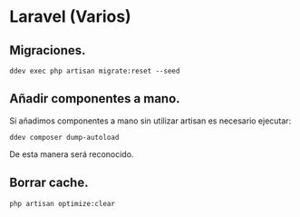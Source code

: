 # Laravel (Varios)

## Migraciones.

    ddev exec php artisan migrate:reset --seed

## Añadir componentes a mano.

Si añadimos componentes a mano sin utilizar artisan es necesario ejecutar:

```
ddev composer dump-autoload
```

De esta manera será reconocido.

## Borrar cache.

```
php artisan optimize:clear
```
